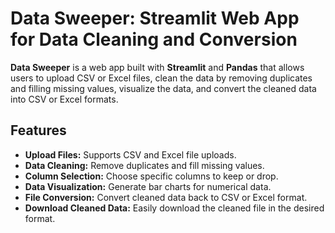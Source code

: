 # Data Sweeper: Streamlit Web App for Data Cleaning and Conversion

**Data Sweeper** is a web app built with **Streamlit** and **Pandas** that allows users to upload CSV or Excel files, clean the data by removing duplicates and filling missing values, visualize the data, and convert the cleaned data into CSV or Excel formats.

## Features

- **Upload Files:** Supports CSV and Excel file uploads.
- **Data Cleaning:** Remove duplicates and fill missing values.
- **Column Selection:** Choose specific columns to keep or drop.
- **Data Visualization:** Generate bar charts for numerical data.
- **File Conversion:** Convert cleaned data back to CSV or Excel format.
- **Download Cleaned Data:** Easily download the cleaned file in the desired format.

